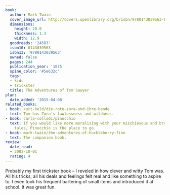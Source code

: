 ```yaml
---
book:
  author: Mark Twain
  cover_image_url: http://covers.openlibrary.org/b/isbn/9780143039563-L.jpg
  dimensions:
    height: 20.0
    thickness: 1.3
    width: 12.9
  goodreads: '24583'
  isbn10: 0143039563
  isbn13: '9780143039563'
  owned: false
  pages: 244
  publication_year: '1875'
  spine_color: '#5e632c'
  tags:
  - kids
  - trickster
  title: The Adventures of Tom Sawyer
plan:
  date_added: '2015-04-08'
related_books:
- book: kurt-held/die-rote-zora-und-ihre-bande
  text: Tom has Zora's lawlessness and wildness.
- book: carlo-collodi/pinocchio
  text: If you would like more moralising with your mischievous and brutal childhood
    tales, Pinocchio is the place to go.
- book: mark-twain/the-adventures-of-huckleberry-finn
  text: The companion book.
review:
  date_read:
  - 2002-10-01
  rating: 4
---
```


Probably my first trickster book – I reveled in how clever and witty Tom was. All his tricks, all his deals and feelings
felt real and like something to aspire to. I even took his frequent bartering of small items and introduced it at
school. It was great fun.
